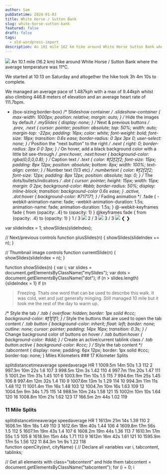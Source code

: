 ```yaml
---
author: Sam
pubDatetime: 2024-01-03
title: White Horse / Sutton Bank
slug: white-horse-sutton-bank
featured: false
draft: false
tags:
  - old-wordpress-import
description: An 101 mile 162 km hike around White Horse Sutton Bank where the average temperature was 11℃...
---
```


![](https://maps.googleapis.com/maps/api/staticmap?size=600x100&maptype=roadmap&path=enc:_s}iI`zkFCBIMBEBBKS@IQU?I?FYEICGOIBKO?SGACIKFMGGSGC?BAAIp@MjBE\c@lBAx@C\BZ?\Gj@?x@BjAKp@S`A@BCJQb@Wx@SVOXMh@c@t@Sh@MRKFIA[Qa@CY@a@I_@[Q[Uy@QeAqAgC_@aAUkAy@oCIc@Og@u@_DOYk@yA_@u@c@w@U[AEYY[o@MK]?]KWQ]Oc@[Y_@o@{A[o@SYSSaAe@g@QUSiAc@c@]gC}A[UQYw@Yk@c@e@Uc@OkAO}BBe@FeAj@WF[P[Ji@\m@~@QZk@f@a@Ta@Zg@p@u@lAo@r@a@p@u@bAe@t@[ZMRK@BEGH_@n@OFM?a@GKGMAQGu@EIK@SADHoDCYEAO?]DMRApAJ\Hd@OfBBlBLbAAdAKh@?XOb@KJ_@nASXC?BBWd@KHWd@GDIBYR[`@e@TWf@W^CN?JEHOPI?ILCNUVcA`BSd@YlAKRc@vAe@dAWt@APOXEZA`@Gd@YhAEHE\GHIt@S|@UxBSt@@TKp@C@GRIf@M\SVa@TIPFv@WpAEj@Qd@CDMAWOc@OsBa@S?SJQBe@Xs@XQA@BD?ZCKDYAm@I]QSCw@Xa@VOD_@BMHCEg@n@Ub@QTS^OLIEW]Ss@QkAWgAWw@o@kAY{@Q_@Ok@YqA_@gASa@_@Uu@u@_@i@i@i@_@i@k@g@_@OYUy@kAkAqAq@c@{@YUS]I]EoBg@_@Oq@MUAQEm@Cq@MUGG?YN[H{@^g@^QFCF[R_@DGHYTIBw@|@W^s@t@gAn@e@r@_@X}@~@oAbAINg@XOLmAzAg@^eCvAe@^[Rw@b@q@X[RkB|Ai@VOTI@UVc@hAu@dAs@v@a@v@k@f@Ob@OVu@f@iAl@GBQBOHG?uAy@[KWSOU_@QSc@KMIG[GUOk@eAq@o@Wg@UIw@Ko@SeA{@UYo@MYOK@OEYSGAS@MAg@WQScCg@_@EeB@SB{ADGACKAc@CCQLc@H]Jo@Li@RWB{@Xw@`@kAb@}A~@mA|@STc@TMFSAOGD@ALm@Wc@?KFG@e@Cy@Y]?GCg@a@eAi@_Ak@WKi@[i@a@c@m@Wi@{@iAMK]I_AMuACe@@[Y}@IQGm@C_@Tg@LUCm@@_@C]@MBKB[Ty@Zm@JMH[FI?@CV@HFPELBt@IL@XEz@KTBhASj@EHBTG|A?TBl@@r@IVGPBXA\EnAL`@^hAxB^d@XN\ZTJ\VZPFFVLp@d@p@X\J\D?E~@C`@DNDT@\CT?NF^ChCqBlAu@h@MTKzAw@bE}@`@SD?Fj@FHjDUz@DdB`@j@HZ\TJZDRAl@ZJATNb@HRFb@h@z@n@j@Rz@J|AfBVj@Z\`@HTPHRJJh@\RXTPZJj@f@PHJ@h@Od@]f@UF?v@s@JMLa@HOZ[d@u@`AgA`@m@j@uAn@m@p@a@JK`@Wx@u@b@Up@WVMNK\Q~@u@~A}@t@i@rAcB`@Y~A{AzAmATUP[Z]f@Ud@a@hB_CJGdDgBLAd@Sz@WJ?JD\DbAFVH\Bp@PVLdBf@x@NdBv@l@d@Zf@d@b@v@dAv@f@`@\b@h@t@p@NXv@v@r@j@`@fAZtA^hAl@bBb@|@Tp@z@|DJVXXF?TYXc@ZYy@OCG\U^MPBp@IV_@Xg@DIHEPCh@?^Bb@Hr@Br@M^?b@MXATGXBNLh@HTLHAXMXJF?FCLy@Fs@CU@[HQd@g@L]PUHWReADc@t@cFRcAZcANgALiAnAgDjAoDNUXu@\k@N_@rAaCJ[^_@\Q@HL[LKDGROPWHEr@gAXs@J]^g@Aa@Da@@u@COEo@CsBFaDOYEMC_@Lw@DIZ[FANDDh@C\BbAA~@BPHFR@RCLBr@V^BHC`@[d@q@t@u@`BcCh@q@f@cAZ[Zc@fA_A^ONSFSX_@`@c@x@k@`@KrAy@b@GbAEj@IVDLAXF^FXJvBtAXBf@j@\XRHp@f@f@Vl@b@VJVFPHLB^X`@LTNPFRRRXp@rAHV~@pAf@\PHTPXDb@@JH\r@JHV`@t@pAv@hB^dAbAhEtAbFr@hB`AlBp@fCNVPNTLTDh@ERDVNH?NENYNa@NUZ}@f@cAj@iBZ}AEoDFgD\iBV_DNe@H?HTNBD?DEHD?DBBE@ADHA@EHFBJCCHFFNTHTRBRFL?PNV?TDD@F&key=AIzaSyAtRj1Xxwba4ONcJb1nGIi-hBTvfC7U9iI) An 10.1 mile (16.2 km) hike around White Horse / Sutton Bank where the average temperature was 11℃.

We started at 10:13 on Saturday and altogether the hike took 3h 4m 10s to complete.

We managed an average pace of 1.487kph with a max of 9.44kph whilst also climbing 446.8 meters of elevation and an average heart rate of 111.7bpm.

 * {box-sizing:border-box} /* Slideshow container */ .slideshow-container { max-width: 1000px; position: relative; margin: auto; } /* Hide the images by default */ .mySlides { display: none; } /* Next & previous buttons */ .prev, .next { cursor: pointer; position: absolute; top: 50%; width: auto; margin-top: -22px; padding: 16px; color: white; font-weight: bold; font-size: 18px; transition: 0.6s ease; border-radius: 0 3px 3px 0; user-select: none; } /* Position the "next button" to the right */ .next { right: 0; border-radius: 3px 0 0 3px; } /* On hover, add a black background color with a little bit see-through */ .prev:hover, .next:hover { background-color: rgba(0,0,0,0.8); } /* Caption text */ .text { color: #f2f2f2; font-size: 15px; padding: 8px 12px; position: absolute; bottom: 8px; width: 100%; text-align: center; } /* Number text (1/3 etc) */ .numbertext { color: #f2f2f2; font-size: 12px; padding: 8px 12px; position: absolute; top: 0; } /* The dots/bullets/indicators */ .dot { cursor: pointer; height: 15px; width: 15px; margin: 0 2px; background-color: #bbb; border-radius: 50%; display: inline-block; transition: background-color 0.6s ease; } .active, .dot:hover { background-color: #717171; } /* Fading animation */ .fade { -webkit-animation-name: fade; -webkit-animation-duration: 1.5s; animation-name: fade; animation-duration: 1.5s; } @-webkit-keyframes fade { from {opacity: .4} to {opacity: 1} } @keyframes fade { from {opacity: .4} to {opacity: 1} }    1 / 3 ![](https://dgtzuqphqg23d.cloudfront.net/QbzpvdXNtKD8sDlhzyBin1oLvay3h-jVZy9Pk-7RbzE-1024x768.jpg)    2 / 3 ![](https://dgtzuqphqg23d.cloudfront.net/jyNBiUI96eh2STtCChKIfFVeMYIkMLOBxq-eg2K63L8-1024x768.jpg)    3 / 3 ![](https://dgtzuqphqg23d.cloudfront.net/iYwcpJc0yOllp5kvsAFVQLKJOD9KtPOIecD41x3U5N0-768x1024.jpg)   ❮ ❯ 
   
var slideIndex = 1;
showSlides(slideIndex);

// Next/previous controls
function plusSlides(n) {
showSlides(slideIndex += n);
}

// Thumbnail image controls
function currentSlide(n) {
showSlides(slideIndex = n);
}

function showSlides(n) {
var i;
var slides = document.getElementsByClassName("mySlides");
var dots = document.getElementsByClassName("dot");
if (n > slides.length) {slideIndex = 1}
if (n 
> Freezing. Thats one word that can be used to describe this walk. It was cold, wet and just generally minging. Still managed 10 mile but it took me the rest of the day to warm up.
> 
> 

 /* Style the tab */ .tab { overflow: hidden; border: 1px solid #ccc; background-color: #f1f1f1; } /* Style the buttons that are used to open the tab content */ .tab button { background-color: inherit; float: left; border: none; outline: none; cursor: pointer; padding: 14px 16px; transition: 0.3s; } /* Change background color of buttons on hover */ .tab button:hover { background-color: #ddd; } /* Create an active/current tablink class */ .tab button.active { background-color: #ccc; } /* Style the tab content */ .tabcontent { display: none; padding: 6px 12px; border: 1px solid #ccc; border-top: none; }   Miles Kilometers   ### 17 Kilometer Splits

   splitdistancetimeaverage speedaverage HR    1 1009.5m 14m 50s 1.3 112   2 997.3m 10m 22s 1.6 107   3 998.5m 12m 3s 1.42 110   4 997.7m 11m 20s 1.47 111   5 1001.2m 11m 31s 1.45 101   6 1003.9m 11m 10s 1.5 115   7 994.6m 11m 25s 1.45 106   8 997.4m 12m 32s 1.4 110   9 1007.6m 13m 1s 1.29 114   10 994.3m 11m 11s 1.48 112   11 1001.4m 11m 16s 1.48 103   12 1004.7m 10m 16s 1.63 109   13 1004.5m 9m 34s 1.75 115   14 988.1m 10m 24s 1.58 121   15 1002m 10m 10s 1.64 120   16 1008.8m 10m 21s 1.62 123   17 166.5m 2m 44s 1.02 119    

 ### 11 Mile Splits

   splitdistancetimeaverage speedaverage HR    1 1613m 21m 14s 1.39 110   2 1606.1m 18m 18s 1.49 110   3 1612.6m 18m 40s 1.44 106   4 1609.8m 17m 56s 1.5 112   5 1607.1m 19m 43s 1.4 107   6 1608.2m 19m 44s 1.36 113   7 1610.1m 17m 55s 1.5 105   8 1618.9m 15m 44s 1.71 113   9 1612m 16m 42s 1.61 121   10 1595.9m 17m 5s 1.56 122   11 84.3m 1m 9s 1.22 118     
function openCity(evt, cityName) {
// Declare all variables
var i, tabcontent, tablinks;

// Get all elements with class="tabcontent" and hide them
tabcontent = document.getElementsByClassName("tabcontent");
for (i = 0; i